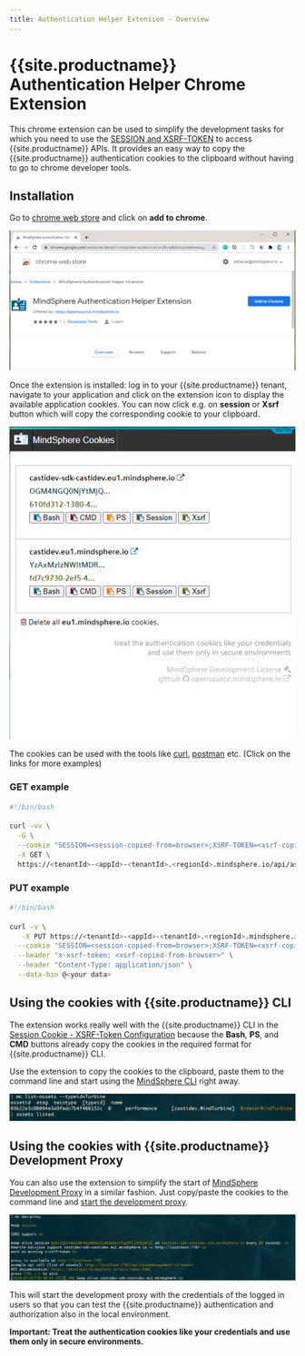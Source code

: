 ```yaml
---
title: Authentication Helper Extension - Overview
---
```


<!-- @format -->

# {{site.productname}} Authentication Helper Chrome Extension

This chrome extension can be used to simplify the development tasks for which you need to use the [SESSION and XSRF-TOKEN](https://developer.mindsphere.io/howto/howto-local-development.html#generate-user-credentials) to access {{site.productname}} APIs. It provides an easy way to copy the {{site.productname}} authentication cookies to the clipboard without having to go to chrome developer tools.

## Installation

Go to <a href="https://chrome.google.com/webstore/detail/mindsphere-authentication/licndiiilobojikmhmmcgdbpmnmdeoee"><i class="fab fa-chrome"></i> chrome web store</a> and click on **add to chrome**.

![screenshot](images/install.png)

Once the extension is installed: log in to your {{site.productname}} tenant, navigate to your application and click on the extension icon to display the available application cookies. You can now click e.g. on **session** or **Xsrf** button which will copy the corresponding cookie to your clipboard.

![screenshot](images/screenshot.extension.png)

The cookies can be used with the tools like [curl](https://developer.mindsphere.io/howto/howto-local-development.html#curl-example), [postman](https://developer.mindsphere.io/howto/howto-local-development.html#postman-example_1) etc. (Click on the links for more examples)

### GET example

```bash
#!/bin/bash

curl -vv \
  -G \
  --cookie "SESSION=<session-copied-from=browser>;XSRF-TOKEN=<xsrf-copied-from-browser>" \
  -X GET \
  https://<tenantId>-<appId>-<tenantId>.<regionId>.mindsphere.io/api/assetmanagement/v3/assets
```

### PUT example

```bash
#!/bin/bash

curl -v \
   -X PUT https://<tenantId>-<appId>-<tenantId>.<regionId>.mindsphere.io/api/<puturl> \
  --cookie "SESSION=<session-copied-from=browser>;XSRF-TOKEN=<xsrf-copied-from-browser>" \
  --header "x-xsrf-token: <xsrf-copied-from-browser>" \
  --header "Content-Type: application/json" \
  --data-bin @<your data>
```

## Using the cookies with {{site.productname}} CLI

The extension works really well with the {{site.productname}} CLI in the [Session Cookie - XSRF-Token Configuration](https://opensource.mindsphere.io/docs/mindconnect-nodejs/cli/setting-up-the-cli.html#tab1anchor3) because the **Bash**, **PS**, and **CMD** buttons already copy the cookies in the required format for {{site.productname}} CLI.

Use the extension to copy the cookies to the clipboard, paste them to the command line and start using the [MindSphere CLI](https://opensource.mindsphere.io/docs/mindconnect-nodejs/cli/index.html) right away.

![cli](images/cookieresult.png)

## Using the cookies with {{site.productname}} Development Proxy

You can also use the extension to simplify the start of [MindSphere Development Proxy](https://opensource.mindsphere.io/docs/mindconnect-nodejs/cli/development-proxy.html) in a similar fashion. Just copy/paste the cookies to the command line and [start the development proxy](https://opensource.mindsphere.io/docs/mindconnect-nodejs/cli/development-proxy.html#tab1anchor1).

![cli](images/proxy-cookie.png)

This will start the development proxy with the credentials of the logged in users so that you can test the {{site.productname}} authentication and authorization also in the local environment.

**Important: Treat the authentication cookies like your credentials and use them only in secure environments.**
